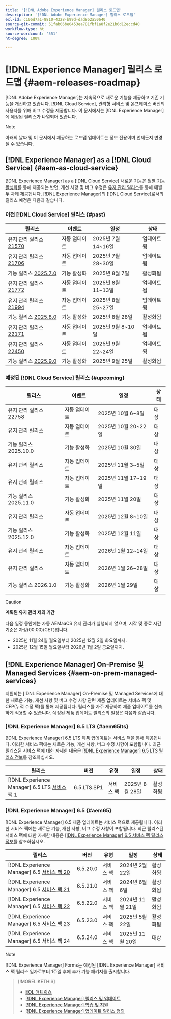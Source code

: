 ```yaml
---
title: '[!DNL Adobe Experience Manager] 릴리스 로드맵'
description: '[!DNL Adobe Experience Manager] 릴리스 로드맵'
exl-id: c106d7a1-8810-4328-b99d-dad862a50640
source-git-commit: 51fab06be0453ea781fbf1a8f2e21b6d12eccd40
workflow-type: ht
source-wordcount: '551'
ht-degree: 100%

---
```



# [!DNL Experience Manager] 릴리스 로드맵 {#aem-releases-roadmap}

[!DNL Adobe Experience Manager]는 지속적으로 새로운 기능을 제공하고 기존 기능을 개선하고 있습니다. [!DNL Cloud Service], 관리형 서비스 및 온프레미스 버전의 사용자를 위해 버그 수정을 제공합니다. 이 문서에서는 [!DNL Experience Manager]에 예정된 릴리스가 나열되어 있습니다.

>[!NOTE]
>
>아래의 날짜 및 이 문서에서 제공하는 로드맵 업데이트는 정보 전용이며 언제든지 변경될 수 있습니다.

## [!DNL Experience Manager] as a [!DNL Cloud Service] {#aem-as-cloud-service}

[!DNL Experience Manager] as a [!DNL Cloud Service] 새로운 기능은 [월별 기능 활성화](https://experienceleague.adobe.com/ko/docs/experience-manager-cloud-service/content/release-notes/release-notes/release-notes-current)를 통해 제공되는 반면, 개선 사항 및 버그 수정은 [유지 관리 릴리스](https://experienceleague.adobe.com/ko/docs/experience-manager-cloud-service/content/release-notes/maintenance/latest)를 통해 매월 두 차례 제공됩니다.
[!DNL Experience Manager]의 [!DNL Cloud Service]로서의 릴리스 예정은 다음과 같습니다.

### 이전 [!DNL Cloud Service] 릴리스 {#past}

| 릴리스 | 이벤트 | 일정 | 상태 |
|---|---|---|---|
| 유지 관리 릴리스 [21570](https://experienceleague.adobe.com/ko/docs/experience-manager-cloud-service/content/release-notes/maintenance/2025/2025-7-0#21570) | 자동 업데이트 | 2025년 7월 14~16일 | 업데이트됨 |
| 유지 관리 릴리스 [21706](https://experienceleague.adobe.com/ko/docs/experience-manager-cloud-service/content/release-notes/maintenance/2025/2025-7-0#21706) | 자동 업데이트 | 2025년 7월 28~30일 | 업데이트됨 |
| 기능 릴리스 [2025.7.0](https://experienceleague.adobe.com/ko/docs/experience-manager-cloud-service/content/release-notes/release-notes/2025/release-notes-2025-7-0) | 기능 활성화 | 2025년 8월 7일 | 활성화됨 |
| 유지 관리 릴리스 [21772](https://experienceleague.adobe.com/ko/docs/experience-manager-cloud-service/content/release-notes/maintenance/2025/2025-8-0#21772) | 자동 업데이트 | 2025년 8월 11~13일 | 업데이트됨 |
| 유지 관리 릴리스 [21994](https://experienceleague.adobe.com/ko/docs/experience-manager-cloud-service/content/release-notes/maintenance/2025/2025-8-0#21994) | 자동 업데이트 | 2025년 8월 25~27일 | 업데이트됨 |
| 기능 릴리스 [2025.8.0](https://experienceleague.adobe.com/ko/docs/experience-manager-cloud-service/content/release-notes/release-notes/2025/release-notes-2025-8-0) | 기능 활성화 | 2025년 8월 28일 | 활성화됨 |
| 유지 관리 릴리스 [22171](https://experienceleague.adobe.com/ko/docs/experience-manager-cloud-service/content/release-notes/maintenance/2025/2025-9-0#22171) | 자동 업데이트 | 2025년 9월 8~10일 | 업데이트됨 |
| 유지 관리 릴리스 [22450](https://experienceleague.adobe.com/ko/docs/experience-manager-cloud-service/content/release-notes/maintenance/2025/2025-9-0#22450) | 자동 업데이트 | 2025년 9월 22~24일 | 업데이트됨 |
| 기능 릴리스 [2025.9.0](https://experienceleague.adobe.com/ko/docs/experience-manager-cloud-service/content/release-notes/release-notes/release-notes-current) | 기능 활성화 | 2025년 9월 25일 | 활성화됨 |

### 예정된 [!DNL Cloud Service] 릴리스 {#upcoming}

| 릴리스 | 이벤트 | 일정 | 상태 |
|---|---|---|---|
| 유지 관리 릴리스 [22758](https://experienceleague.adobe.com/ko/docs/experience-manager-cloud-service/content/release-notes/maintenance/latest) | 자동 업데이트 | 2025년 10월 6~8일 | 대상 |
| 유지 관리 릴리스 | 자동 업데이트 | 2025년 10월 20~22일 | 대상 |
| 기능 릴리스 2025.10.0 | 기능 활성화 | 2025년 10월 30일 | 대상 |
| 유지 관리 릴리스 | 자동 업데이트 | 2025년 11월 3~5일 | 대상 |
| 유지 관리 릴리스 | 자동 업데이트 | 2025년 11월 17~19일 | 대상 |
| 기능 릴리스 2025.11.0 | 기능 활성화 | 2025년 11월 20일 | 대상 |
| 유지 관리 릴리스 | 자동 업데이트 | 2025년 12월 8~10일 | 대상 |
| 기능 릴리스 2025.12.0 | 기능 활성화 | 2025년 12월 11일 | 대상 |
| 유지 관리 릴리스 | 자동 업데이트 | 2026년 1월 12~14일 | 대상 |
| 유지 관리 릴리스 | 자동 업데이트 | 2026년 1월 26~28일 | 대상 |
| 기능 릴리스 2026.1.0 | 기능 활성화 | 2026년 1월 29일 | 대상 |

>[!CAUTION]
>
>**계획된 유지 관리 제외 기간**
>
> 다음 일정 동안에는 자동 AEMaaCS 유지 관리가 실행되지 않으며, 시작 및 종료 시간 기준은 자정(00:00)(CET)입니다.
>
>* 2025년 11월 24일 월요일부터 2025년 12월 2일 화요일까지.
>* 2025년 12월 15일 월요일부터 2026년 1월 2일 금요일까지.

## [!DNL Experience Manager] On-Premise 및 Managed Services {#aem-on-prem-managed-services}

지원되는 [!DNL Experience Manager] On-Premise 및 Managed Services에 대한 새로운 기능, 개선 사항 및 버그 수정 사항 관련 제품 업데이트는 서비스 팩 및 CFP(누적 수정 팩)를 통해 제공됩니다. 릴리스를 자주 제공하여 제품 업데이트를 신속하게 적용할 수 있습니다. 예정된 제품 업데이트 릴리스의 일정은 다음과 같습니다.

### [!DNL Experience Manager] 6.5 LTS {#aem65lts}

[!DNL Experience Manager] 6.5 LTS 제품 업데이트는 서비스 팩을 통해 제공됩니다. 이러한 서비스 팩에는 새로운 기능, 개선 사항, 버그 수정 사항이 포함됩니다. 최근 릴리스된 서비스 팩에 대한 자세한 내용은 [[!DNL Experience Manager] 6.5 LTS 릴리스 정보](https://experienceleague.adobe.com/ko/docs/experience-manager-65-lts/content/release-notes/release-notes)를 참조하십시오.

| 릴리스 | 버전 | 유형 | 일정 | 상태 |
|---|---|---|---|---|
| [!DNL Experience Manager] 6.5 LTS [서비스 팩 1](https://experienceleague.adobe.com/ko/docs/experience-manager-65-lts/content/release-notes/release-notes) | 6.5.LTS.SP1 | 서비스 팩 | 2025년 8월 28일 | 활성화됨 |

### [!DNL Experience Manager] 6.5 {#aem65}

[!DNL Experience Manager] 6.5 제품 업데이트는 서비스 팩으로 제공됩니다. 이러한 서비스 팩에는 새로운 기능, 개선 사항, 버그 수정 사항이 포함됩니다. 최근 릴리스된 서비스 팩에 대한 자세한 내용은 [[!DNL Experience Manager] 6.5 서비스 팩 릴리스 정보](https://experienceleague.adobe.com/ko/docs/experience-manager-65/content/release-notes/release-notes)를 참조하십시오.

| 릴리스 | 버전 | 유형 | 일정 | 상태 |
|---|---|---|---|---|
| [!DNL Experience Manager] 6.5 [서비스 팩 20](https://experienceleague.adobe.com/ko/docs/experience-manager-65/content/release-notes/service-pack/6-5-20) | 6.5.20.0 | 서비스 팩 | 2024년 2월 22일 | 활성화됨 |
| [!DNL Experience Manager] 6.5 [서비스 팩 21](https://experienceleague.adobe.com/ko/docs/experience-manager-65/content/release-notes/service-pack/6-5-21) | 6.5.21.0 | 서비스 팩 | 2024년 6월 6일 | 활성화됨 |
| [!DNL Experience Manager] 6.5 [서비스 팩 22](https://experienceleague.adobe.com/ko/docs/experience-manager-65/content/release-notes/service-pack/6-5-22) | 6.5.22.0 | 서비스 팩 | 2024년 11월 21일 | 활성화됨 |
| [!DNL Experience Manager] 6.5 [서비스 팩 23](https://experienceleague.adobe.com/ko/docs/experience-manager-65/content/release-notes/release-notes) | 6.5.23.0 | 서비스 팩 | 2025년 5월 22일 | 활성화됨 |
| [!DNL Experience Manager] 6.5 서비스 팩 24 | 6.5.24.0 | 서비스 팩 | 2025년 11월 20일 | 대상 |

>[!NOTE]
>
>[!DNL Experience Manager] Forms는 예정된 [!DNL Experience Manager] 서비스 팩 릴리스 일자로부터 1주일 후에 추가 기능 패키지를 출시합니다.

>[!MORELIKETHIS]
>
>* [EOL 매트릭스](https://helpx.adobe.com/kr/support/programs/eol-matrix.html)
>* [[!DNL Experience Manager] 릴리스 및 업데이트](https://experienceleague.adobe.com/ko/docs/experience-manager-release-information/aem-release-updates/aem-releases-updates)
>* [[!DNL Experience Manager] 학습 및 지원](https://experienceleague.adobe.com/ko/docs/experience-manager-cloud-service)
>* [[!DNL Experience Manager] 업데이트 릴리스 정의](/help/using/update-release-vehicle-definitions.md)
